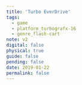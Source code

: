 ```yaml
---
title: 'Turbo EverDrive'
tags:
  - game
  - platform_turbografx-16
  - genre_flash-cart
note: v2
digital: false
physical: true
guide: false
pending: false
date: 2019-01-22
permalink: false
---
```

